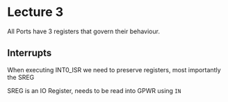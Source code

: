 # Lecture 3

All Ports have 3 registers that govern their behaviour.

## Interrupts

When executing INT0_ISR we need to preserve registers, most importantly the SREG

SREG is an IO Register, needs to be read into GPWR using ```IN```
